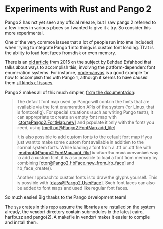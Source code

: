 # Experiments with Rust and Pango 2

Pango 2 has not yet seen any official release, but I saw pango 2 referred to a few times in various places so I wanted to give it a try. So consider this more experimental.

One of the very common issues that a lot of people run into (me included) when trying to integrate Pango 1 into things is custom font loading. That is the ability to load font faces from disk or even memory. 

There is an [old article](http://mces.blogspot.com/2015/05/how-to-use-custom-application-fonts.html) from 2015 on the subject by Behdad Esfahbod that talks about ways to accomplish this, involving the platform-dependent font enumeration systems. For instance, [node-canvas](https://github.com/Automattic/node-canvas) is a good example for how to accomplish this with Pango 1, although it seems to have caused them [all kinds of issues](https://github.com/Automattic/node-canvas/issues?q=custom+font).

Pango 2 makes all of this much simpler, [from the documentation](https://gitlab.gnome.org/GNOME/pango/-/blob/pango2/docs/pango_fonts.md):

> The default font map used by Pango will contain the fonts that are available
> via the font enumeration APIs of the system (for Linux, that is fontconfig).
> For special situations (such as writing Pango tests), it can appropriate
> to create an empty font map with [ctor@Pango2.FontMap.new] and populate it
> only with the fonts you need, using [method@Pango2.FontMap.add_file].
> 
> It is also possible to add custom fonts to the default font map if you
> just want to make some custom font available in addition to the normal
> system fonts. While loading a font from a .ttf or .otf file with
> [method@Pango2.FontMap.add_file] is often the most convenient way to add
> a custom font, it is also possible to load a font from memory by combining
> [ctor@Pango2.HbFace.new_from_hb_face] and hb_face_create().
> 
> Another approach to custom fonts is to draw the glyphs yourself. This
> is possible with [class@Pango2.UserFace]. Such font faces can also be
> added to font maps and used like regular font faces.

So much easier! Big thanks to the Pango development team!

The sys crates in this repo assume the libraries are installed on the system already,
the vendor/ directory contain submodules to the latest cairo, harfbuzz and pango(2).
A makefile in vendor/ makes it easier to compile and install them.